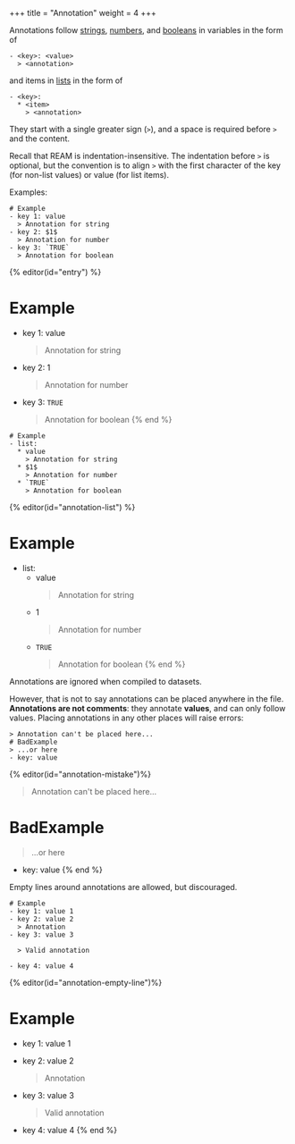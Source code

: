 +++
title = "Annotation"
weight = 4
+++

Annotations follow
[strings](Variable.html#string),
[numbers](Variable.html#number),
and
[booleans](Variable.html#boolean)
in variables in the form of
```ream
- <key>: <value>
  > <annotation>
```
and items in [lists](List.html) in the form of

```ream
- <key>:
  * <item>
    > <annotation>
```

They start with a single greater sign (`>`), and a space is required before `>` and the content.

Recall that REAM is indentation-insensitive.
The indentation before `>` is optional, but the convention is to align `>` with the first character of the key (for non-list values) or value (for list items).

Examples:

```ream
# Example
- key 1: value
  > Annotation for string
- key 2: $1$
  > Annotation for number
- key 3: `TRUE`
  > Annotation for boolean
```

{% editor(id="entry") %}
# Example
- key 1: value
  > Annotation for string
- key 2: $1$
  > Annotation for number
- key 3: `TRUE`
  > Annotation for boolean
{% end %}

```ream
# Example
- list:
  * value
    > Annotation for string
  * $1$
    > Annotation for number
  * `TRUE`
    > Annotation for boolean
```

{% editor(id="annotation-list") %}
# Example
- list:
  * value
    > Annotation for string
  * $1$
    > Annotation for number
  * `TRUE`
    > Annotation for boolean
{% end %}

Annotations are ignored when compiled to datasets.

However, that is not to say annotations can be placed anywhere in the file.
**Annotations are not comments**: they annotate **values**, and can only follow values.
Placing annotations in any other places will raise errors:

```ream
> Annotation can't be placed here...
# BadExample
> ...or here
- key: value
```

{% editor(id="annotation-mistake")%}
> Annotation can't be placed here...
# BadExample
> ...or here
- key: value
{% end %}

Empty lines around annotations are allowed, but discouraged.

```ream
# Example
- key 1: value 1
- key 2: value 2
  > Annotation
- key 3: value 3

  > Valid annotation

- key 4: value 4
```

{% editor(id="annotation-empty-line")%}
# Example
- key 1: value 1
- key 2: value 2
  > Annotation
- key 3: value 3

  > Valid annotation

- key 4: value 4
{% end %}
